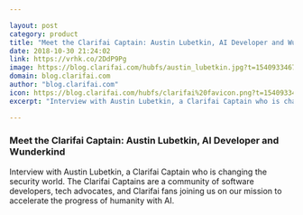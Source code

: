```yaml
---

layout: post
category: product
title: "Meet the Clarifai Captain: Austin Lubetkin, AI Developer and Wunderkind"
date: 2018-10-30 21:24:02
link: https://vrhk.co/2DdP9Pg
image: https://blog.clarifai.com/hubfs/austin_lubetkin.jpg?t=1540933467616#keepProtocol
domain: blog.clarifai.com
author: "blog.clarifai.com"
icon: https://blog.clarifai.com/hubfs/clarifai%20favicon.png?t=1540933467616
excerpt: "Interview with Austin Lubetkin, a Clarifai Captain who is changing the security world. The Clarifai Captains are a community of software developers, tech advocates, and Clarifai fans joining us on our mission to accelerate the progress of humanity with AI."

---
```


### Meet the Clarifai Captain: Austin Lubetkin, AI Developer and Wunderkind

Interview with Austin Lubetkin, a Clarifai Captain who is changing the security world. The Clarifai Captains are a community of software developers, tech advocates, and Clarifai fans joining us on our mission to accelerate the progress of humanity with AI.